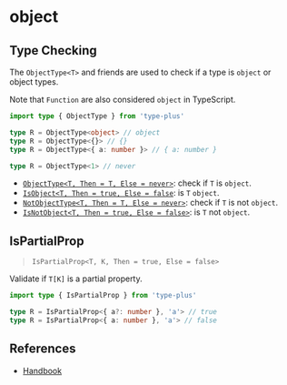 # object

## Type Checking

The `ObjectType<T>` and friends are used to check if a type is `object` or object types.

Note that `Function` are also considered `object` in TypeScript.

```ts
import type { ObjectType } from 'type-plus'

type R = ObjectType<object> // object
type R = ObjectType<{}> // {}
type R = ObjectType<{ a: number }> // { a: number }

type R = ObjectType<1> // never
```

- [`ObjectType<T, Then = T, Else = never>`](object_type.ts#L16): check if `T` is `object`.
- [`IsObject<T, Then = true, Else = false`](object_type.ts#L33): is `T` `object`.
- [`NotObjectType<T, Then = T, Else = never>`](object_type.ts#L48): check if `T` is not `object`.
- [`IsNotObject<T, Then = true, Else = false>`](object_type.ts#L65): is `T` not `object`.

## IsPartialProp

> `IsPartialProp<T, K, Then = true, Else = false>`

Validate if `T[K]` is a partial property.

```ts
import type { IsPartialProp } from 'type-plus'

type R = IsPartialProp<{ a?: number }, 'a'> // true
type R = IsPartialProp<{ a: number }, 'a'> // false
```

## References

- [Handbook]

[handbook]: https://www.typescriptlang.org/docs/handbook/2/everyday-types.html#object-types
